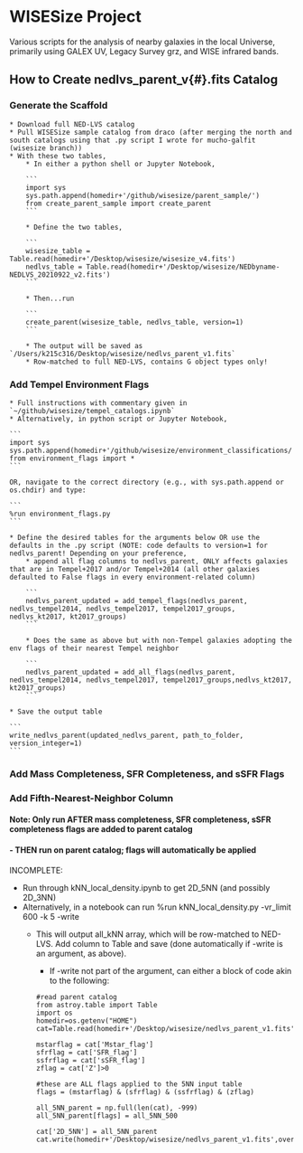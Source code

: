 # WISESize Project
Various scripts for the analysis of nearby galaxies in the local Universe, primarily using GALEX UV, Legacy Survey grz, and WISE infrared bands.

## How to Create nedlvs_parent_v{#}.fits Catalog

### Generate the Scaffold
    * Download full NED-LVS catalog
    * Pull WISESize sample catalog from draco (after merging the north and south catalogs using that .py script I wrote for mucho-galfit (wisesize branch))
    * With these two tables, 
        * In either a python shell or Jupyter Notebook, 
        
        ```
        import sys
        sys.path.append(homedir+'/github/wisesize/parent_sample/')
        from create_parent_sample import create_parent
        ```
       
        * Define the two tables,
        
        ```
        wisesize_table = Table.read(homedir+'/Desktop/wisesize/wisesize_v4.fits')
        nedlvs_table = Table.read(homedir+'/Desktop/wisesize/NEDbyname-NEDLVS_20210922_v2.fits')
        ```
        
        * Then...run
        
        ```
        create_parent(wisesize_table, nedlvs_table, version=1)
        ```
       
        * The output will be saved as `/Users/k215c316/Desktop/wisesize/nedlvs_parent_v1.fits`
        * Row-matched to full NED-LVS, contains G object types only!

### Add Tempel Environment Flags 
    * Full instructions with commentary given in `~/github/wisesize/tempel_catalogs.ipynb`
    * Alternatively, in python script or Jupyter Notebook,
    
    ```
    import sys
    sys.path.append(homedir+'/github/wisesize/environment_classifications/')
    from environment_flags import *
    ```
    
    OR, navigate to the correct directory (e.g., with sys.path.append or os.chdir) and type:
    
    ```
    %run environment_flags.py
    ```
    
    * Define the desired tables for the arguments below OR use the defaults in the .py script (NOTE: code defaults to version=1 for nedlvs_parent! Depending on your preference,
        * append all flag columns to nedlvs_parent, ONLY affects galaxies that are in Tempel+2017 and/or Tempel+2014 (all other galaxies defaulted to False flags in every environment-related column)
       
        ```
        nedlvs_parent_updated = add_tempel_flags(nedlvs_parent, nedlvs_tempel2014, nedlvs_tempel2017, tempel2017_groups, nedlvs_kt2017, kt2017_groups)
        ```
    
        * Does the same as above but with non-Tempel galaxies adopting the env flags of their nearest Tempel neighbor
        
        ```
        nedlvs_parent_updated = add_all_flags(nedlvs_parent, nedlvs_tempel2014, nedlvs_tempel2017, tempel2017_groups,nedlvs_kt2017, kt2017_groups)
        ```
    
    * Save the output table
    
    ```
    write_nedlvs_parent(updated_nedlvs_parent, path_to_folder, version_integer=1)
    ```

### Add Mass Completeness, SFR Completeness, and sSFR Flags


### Add Fifth-Nearest-Neighbor Column
#### Note: Only run AFTER mass completeness, SFR completeness, sSFR completeness flags are added to parent catalog
#### - THEN run on parent catalog; flags will automatically be applied

INCOMPLETE:
* Run through kNN_local_density.ipynb to get 2D_5NN (and possibly 2D_3NN)
* Alternatively, in a notebook can run %run kNN_local_density.py -vr_limit 600 -k 5 -write
    * This will output all_kNN array, which will be row-matched to NED-LVS. Add column to Table and save (done automatically if -write is an argument, as above).
        * If -write not part of the argument, can either a block of code akin to the following:
    
        ```
        #read parent catalog
        from astroy.table import Table
        import os
        homedir=os.getenv("HOME")
        cat=Table.read(homedir+'/Desktop/wisesize/nedlvs_parent_v1.fits')

        mstarflag = cat['Mstar_flag']
        sfrflag = cat['SFR_flag']
        ssfrflag = cat['sSFR_flag']
        zflag = cat['Z']>0

        #these are ALL flags applied to the 5NN input table
        flags = (mstarflag) & (sfrflag) & (ssfrflag) & (zflag)

        all_5NN_parent = np.full(len(cat), -999)
        all_5NN_parent[flags] = all_5NN_500

        cat['2D_5NN'] = all_5NN_parent
        cat.write(homedir+'/Desktop/wisesize/nedlvs_parent_v1.fits',overwrite=True)
        ```